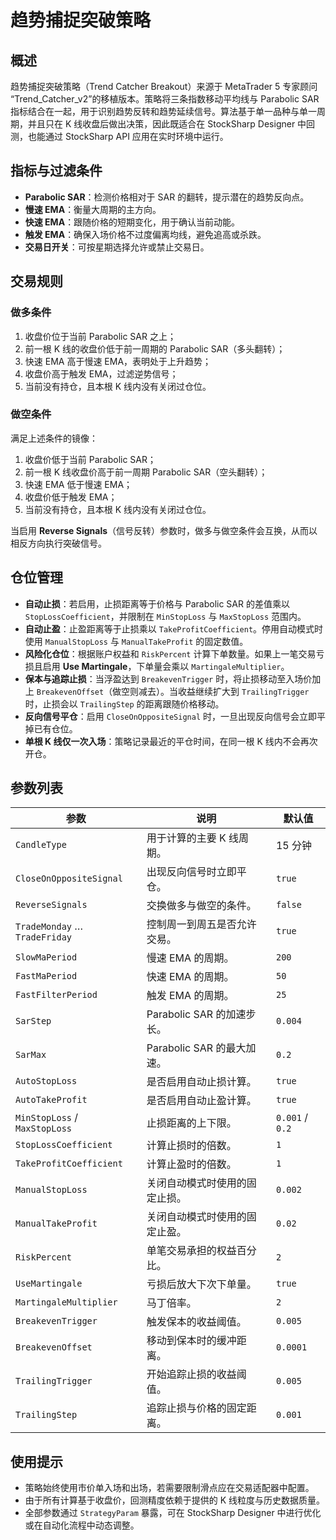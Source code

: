 # 趋势捕捉突破策略

## 概述
趋势捕捉突破策略（Trend Catcher Breakout）来源于 MetaTrader 5 专家顾问 “Trend_Catcher_v2”的移植版本。策略将三条指数移动平均线与 Parabolic SAR 指标结合在一起，用于识别趋势反转和趋势延续信号。算法基于单一品种与单一周期，并且只在 K 线收盘后做出决策，因此既适合在 StockSharp Designer 中回测，也能通过 StockSharp API 应用在实时环境中运行。

## 指标与过滤条件
- **Parabolic SAR**：检测价格相对于 SAR 的翻转，提示潜在的趋势反向点。
- **慢速 EMA**：衡量大周期的主方向。
- **快速 EMA**：跟随价格的短期变化，用于确认当前动能。
- **触发 EMA**：确保入场价格不过度偏离均线，避免追高或杀跌。
- **交易日开关**：可按星期选择允许或禁止交易日。

## 交易规则
### 做多条件
1. 收盘价位于当前 Parabolic SAR 之上；
2. 前一根 K 线的收盘价低于前一周期的 Parabolic SAR（多头翻转）；
3. 快速 EMA 高于慢速 EMA，表明处于上升趋势；
4. 收盘价高于触发 EMA，过滤逆势信号；
5. 当前没有持仓，且本根 K 线内没有关闭过仓位。

### 做空条件
满足上述条件的镜像：
1. 收盘价低于当前 Parabolic SAR；
2. 前一根 K 线收盘价高于前一周期 Parabolic SAR（空头翻转）；
3. 快速 EMA 低于慢速 EMA；
4. 收盘价低于触发 EMA；
5. 当前没有持仓，且本根 K 线内没有关闭过仓位。

当启用 **Reverse Signals**（信号反转）参数时，做多与做空条件会互换，从而以相反方向执行突破信号。

## 仓位管理
- **自动止损**：若启用，止损距离等于价格与 Parabolic SAR 的差值乘以 `StopLossCoefficient`，并限制在 `MinStopLoss` 与 `MaxStopLoss` 范围内。
- **自动止盈**：止盈距离等于止损乘以 `TakeProfitCoefficient`。停用自动模式时使用 `ManualStopLoss` 与 `ManualTakeProfit` 的固定数值。
- **风险化仓位**：根据账户权益和 `RiskPercent` 计算下单数量。如果上一笔交易亏损且启用 **Use Martingale**，下单量会乘以 `MartingaleMultiplier`。
- **保本与追踪止损**：当浮盈达到 `BreakevenTrigger` 时，将止损移动至入场价加上 `BreakevenOffset`（做空则减去）。当收益继续扩大到 `TrailingTrigger` 时，止损会以 `TrailingStep` 的距离跟随价格移动。
- **反向信号平仓**：启用 `CloseOnOppositeSignal` 时，一旦出现反向信号会立即平掉已有仓位。
- **单根 K 线仅一次入场**：策略记录最近的平仓时间，在同一根 K 线内不会再次开仓。

## 参数列表
| 参数 | 说明 | 默认值 |
| --- | --- | --- |
| `CandleType` | 用于计算的主要 K 线周期。 | 15 分钟 |
| `CloseOnOppositeSignal` | 出现反向信号时立即平仓。 | `true` |
| `ReverseSignals` | 交换做多与做空的条件。 | `false` |
| `TradeMonday` … `TradeFriday` | 控制周一到周五是否允许交易。 | `true` |
| `SlowMaPeriod` | 慢速 EMA 的周期。 | `200` |
| `FastMaPeriod` | 快速 EMA 的周期。 | `50` |
| `FastFilterPeriod` | 触发 EMA 的周期。 | `25` |
| `SarStep` | Parabolic SAR 的加速步长。 | `0.004` |
| `SarMax` | Parabolic SAR 的最大加速。 | `0.2` |
| `AutoStopLoss` | 是否启用自动止损计算。 | `true` |
| `AutoTakeProfit` | 是否启用自动止盈计算。 | `true` |
| `MinStopLoss` / `MaxStopLoss` | 止损距离的上下限。 | `0.001` / `0.2` |
| `StopLossCoefficient` | 计算止损时的倍数。 | `1` |
| `TakeProfitCoefficient` | 计算止盈时的倍数。 | `1` |
| `ManualStopLoss` | 关闭自动模式时使用的固定止损。 | `0.002` |
| `ManualTakeProfit` | 关闭自动模式时使用的固定止盈。 | `0.02` |
| `RiskPercent` | 单笔交易承担的权益百分比。 | `2` |
| `UseMartingale` | 亏损后放大下次下单量。 | `true` |
| `MartingaleMultiplier` | 马丁倍率。 | `2` |
| `BreakevenTrigger` | 触发保本的收益阈值。 | `0.005` |
| `BreakevenOffset` | 移动到保本时的缓冲距离。 | `0.0001` |
| `TrailingTrigger` | 开始追踪止损的收益阈值。 | `0.005` |
| `TrailingStep` | 追踪止损与价格的固定距离。 | `0.001` |

## 使用提示
- 策略始终使用市价单入场和出场，若需要限制滑点应在交易适配器中配置。
- 由于所有计算基于收盘价，回测精度依赖于提供的 K 线粒度与历史数据质量。
- 全部参数通过 `StrategyParam` 暴露，可在 StockSharp Designer 中进行优化或在自动化流程中动态调整。
